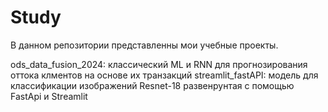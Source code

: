 # Study
В данном репозитории представленны мои учебные проекты.

ods_data_fusion_2024: классический ML и RNN для прогнозирования оттока клментов на основе их транзакций
streamlit_fastAPI: модель для классификации изображений Resnet-18 развенрунтая с помощью FastApi и Streamlit

